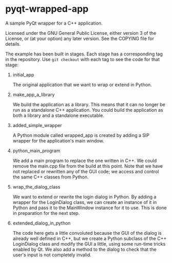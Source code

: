 pyqt-wrapped-app
================

A sample PyQt wrapper for a C++ application.

Licensed under the GNU General Public License, either version 3 of the License,
or (at your option) any later version. See the COPYING file for details.

The example has been built in stages. Each stage has a corresponding tag in the
repository. Use `git checkout` with each tag to see the code for that stage:

 1. initial_app

    The original application that we want to wrap or extend in Python.

 2. make_app_a_library

    We build the application as a library. This means that it can no longer be
    run as a standalone C++ application. You could build the application as
    both a library and a standalone executable.

 3. added_simple_wrapper

    A Python module called wrapped_app is created by adding a SIP wrapper for
    the application's main window.

 4. python_main_program

    We add a main program to replace the one written in C++. We could remove
    the main.cpp file from the build at this point. Note that we have not
    replaced or rewritten any of the GUI code; we access and control the same
    C++ classes from Python.

 5. wrap_the_dialog_class

    We want to extend or rewrite the login dialog in Python. By adding a
    wrapper for the LoginDialog class, we can create an instance of it in
    Python and pass it to the MainWindow instance for it to use. This is done
    in preparation for the next step.

 6. extended_dialog_in_python

    The code here gets a little convoluted because the GUI of the dialog is
    already well defined in C++, but we create a Python subclass of the C++
    LoginDialog class and modify the GUI a little, using some run-time tricks
    enabled by Qt. We also add a method to the dialog to check that the user's
    input is not completely invalid.

